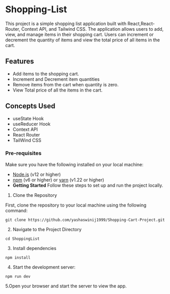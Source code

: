# Shopping-List

This project is a simple shopping list application built with React,React-Router, Context API, and Tailwind CSS. The application allows users to add, view, and manage items in their shopping cart. Users can increment or decrement the quantity of items and view the total price of all items in the cart.

## Features

- Add items to the shopping cart.
- Increment and Decrement item quantities
- Remove items from the cart when quantity is zero.
- View Total price of all the items in the cart.

## Concepts Used

- useState Hook
- useReducer Hook
- Context API
- React Router
- TailWind CSS

### Pre-requisites

Make sure you have the following installed on your local machine:

- [Node.js](https://nodejs.org/en/download/) (v12 or higher)
- [npm](https://www.npmjs.com/get-npm) (v6 or higher) or [yarn](https://classic.yarnpkg.com/en/docs/install) (v1.22 or higher)
- **Getting Started**
  Follow these steps to set up and run the project locally.

1. Clone the Repository

First, clone the repository to your local machine using the following command:

```
git clone https://github.com/yashaswinij1999/Shopping-Cart-Project.git
```

2. Navigate to the Project Directory

```
cd ShoppingList
```

3. Install dependencies

```
npm install
```

4. Start the development server:

```
npm run dev
```

5.Open your browser and start the server to view the app.
